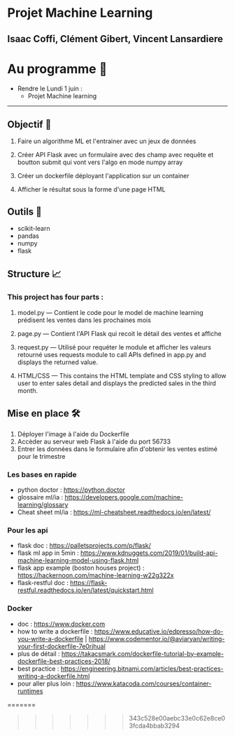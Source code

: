 # Projet Machine Learning
## Isaac Coffi, Clément Gibert, Vincent Lansardiere


# Au programme 🤖

* Rendre le Lundi 1 juin :
	* Projet Machine learning 

  
_______________

## Objectif 🏁

1. Faire un algorithme ML et l'entrainer avec un jeux de données

2. Créer API Flask avec un formulaire avec des champ avec requête et boutton submit qui vont vers l'algo en mode numpy array

3. Créer un dockerfile déployant l'application sur un container

4. Afficher le résultat sous la forme d'une page HTML

## Outils 🔨
* scikit-learn
* pandas
* numpy
* flask

## Structure 📈
### This project has four parts :

1. model.py — Contient le code pour le model de machine learning prédisent les ventes dans les prochaines mois 

2. page.py — Contient l'API Flask qui recoit le détail des ventes et affiche

3. request.py — Utilisé pour requéter le module et afficher les valeurs retourné uses requests module to call APIs defined in app.py and displays the returned value.

4. HTML/CSS — This contains the HTML template and CSS styling to allow user to enter sales detail and displays the predicted sales in the third month.



## Mise en place 🛠️
1. Déployer l'image à l'aide du Dockerfile
2. Accèder au serveur web Flask à l'aide du port 56733
3. Entrer les données dans le formulaire afin d'obtenir les ventes estimé pour le trimestre


### Les bases en rapide
- python doctor : https://python.doctor
- glossaire ml/ia : https://developers.google.com/machine-learning/glossary 
- Cheat sheet ml/ia : https://ml-cheatsheet.readthedocs.io/en/latest/


### Pour les api 
- flask doc : https://palletsprojects.com/p/flask/
- flask ml app in 5min : https://www.kdnuggets.com/2019/01/build-api-machine-learning-model-using-flask.html 
- flask app example (boston houses project) : https://hackernoon.com/machine-learning-w22g322x 
- flask-restful doc : https://flask-restful.readthedocs.io/en/latest/quickstart.html


### Docker 
- doc : https://www.docker.com
- how to write a dockerfile : https://www.educative.io/edpresso/how-do-you-write-a-dockerfile | https://www.codementor.io/@aviaryan/writing-your-first-dockerfile-7e0rjhual 
- plus de détail : https://takacsmark.com/dockerfile-tutorial-by-example-dockerfile-best-practices-2018/ 
- best practice : https://engineering.bitnami.com/articles/best-practices-writing-a-dockerfile.html 
- pour aller plus loin : https://www.katacoda.com/courses/container-runtimes 
<!--stackedit_data:
eyJoaXN0b3J5IjpbLTE0MzMzMzk3MDZdfQ==
-->
=======
>>>>>>> 343c528e00aebc33e0c62e8ce03fcda4bbab3294
